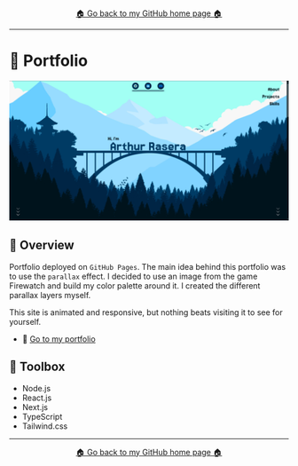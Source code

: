 <p align="center">
  <a href="https://github.com/Raseraa0">
   🏠 Go back to my GitHub home page 🏠 
  </a>
</p>

---

# 📌 Portfolio

![Project preview](./public/img/preview.png)

## 📝 Overview

Portfolio deployed on `GitHub Pages`. The main idea behind this portfolio was to use the `parallax` effect. I decided to use an image from the game Firewatch and build my color palette around it. I created the different parallax layers myself.

This site is animated and responsive, but nothing beats visiting it to see for yourself.
- 🚀 [Go to my portfolio](https://raseraa0.github.io)

## 🧰 Toolbox

- Node.js  
- React.js  
- Next.js  
- TypeScript  
- Tailwind.css  

---
<p align="center">
  <a href="https://github.com/Raseraa0">
   🏠 Go back to my GitHub home page 🏠 
  </a>
</p>
